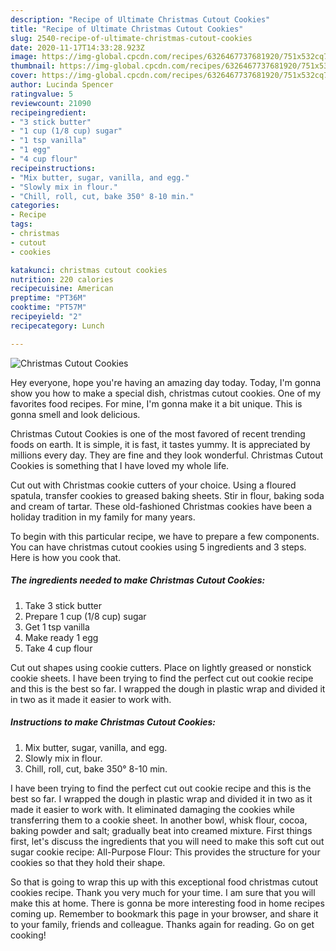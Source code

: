 ```yaml
---
description: "Recipe of Ultimate Christmas Cutout Cookies"
title: "Recipe of Ultimate Christmas Cutout Cookies"
slug: 2540-recipe-of-ultimate-christmas-cutout-cookies
date: 2020-11-17T14:33:28.923Z
image: https://img-global.cpcdn.com/recipes/6326467737681920/751x532cq70/christmas-cutout-cookies-recipe-main-photo.jpg
thumbnail: https://img-global.cpcdn.com/recipes/6326467737681920/751x532cq70/christmas-cutout-cookies-recipe-main-photo.jpg
cover: https://img-global.cpcdn.com/recipes/6326467737681920/751x532cq70/christmas-cutout-cookies-recipe-main-photo.jpg
author: Lucinda Spencer
ratingvalue: 5
reviewcount: 21090
recipeingredient:
- "3 stick butter"
- "1 cup (1/8 cup) sugar"
- "1 tsp vanilla"
- "1 egg"
- "4 cup flour"
recipeinstructions:
- "Mix butter, sugar, vanilla, and egg."
- "Slowly mix in flour."
- "Chill, roll, cut, bake 350° 8-10 min."
categories:
- Recipe
tags:
- christmas
- cutout
- cookies

katakunci: christmas cutout cookies 
nutrition: 220 calories
recipecuisine: American
preptime: "PT36M"
cooktime: "PT57M"
recipeyield: "2"
recipecategory: Lunch

---
```



![Christmas Cutout Cookies](https://img-global.cpcdn.com/recipes/6326467737681920/751x532cq70/christmas-cutout-cookies-recipe-main-photo.jpg)

Hey everyone, hope you're having an amazing day today. Today, I'm gonna show you how to make a special dish, christmas cutout cookies. One of my favorites food recipes. For mine, I'm gonna make it a bit unique. This is gonna smell and look delicious.

Christmas Cutout Cookies is one of the most favored of recent trending foods on earth. It is simple, it is fast, it tastes yummy. It is appreciated by millions every day. They are fine and they look wonderful. Christmas Cutout Cookies is something that I have loved my whole life.

Cut out with Christmas cookie cutters of your choice. Using a floured spatula, transfer cookies to greased baking sheets. Stir in flour, baking soda and cream of tartar. These old-fashioned Christmas cookies have been a holiday tradition in my family for many years.


To begin with this particular recipe, we have to prepare a few components. You can have christmas cutout cookies using 5 ingredients and 3 steps. Here is how you cook that.

<!--inarticleads1-->

##### The ingredients needed to make Christmas Cutout Cookies:

1. Take 3 stick butter
1. Prepare 1 cup (1/8 cup) sugar
1. Get 1 tsp vanilla
1. Make ready 1 egg
1. Take 4 cup flour


Cut out shapes using cookie cutters. Place on lightly greased or nonstick cookie sheets. I have been trying to find the perfect cut out cookie recipe and this is the best so far. I wrapped the dough in plastic wrap and divided it in two as it made it easier to work with. 

<!--inarticleads2-->

##### Instructions to make Christmas Cutout Cookies:

1. Mix butter, sugar, vanilla, and egg.
1. Slowly mix in flour.
1. Chill, roll, cut, bake 350° 8-10 min.


I have been trying to find the perfect cut out cookie recipe and this is the best so far. I wrapped the dough in plastic wrap and divided it in two as it made it easier to work with. It eliminated damaging the cookies while transferring them to a cookie sheet. In another bowl, whisk flour, cocoa, baking powder and salt; gradually beat into creamed mixture. First things first, let&#39;s discuss the ingredients that you will need to make this soft cut out sugar cookie recipe: All-Purpose Flour: This provides the structure for your cookies so that they hold their shape. 

So that is going to wrap this up with this exceptional food christmas cutout cookies recipe. Thank you very much for your time. I am sure that you will make this at home. There is gonna be more interesting food in home recipes coming up. Remember to bookmark this page in your browser, and share it to your family, friends and colleague. Thanks again for reading. Go on get cooking!
